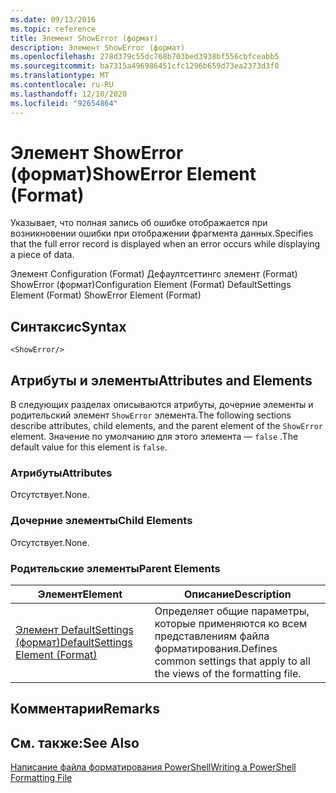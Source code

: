 ```yaml
---
ms.date: 09/13/2016
ms.topic: reference
title: Элемент ShowError (формат)
description: Элемент ShowError (формат)
ms.openlocfilehash: 278d379c55dc768b703bed3938bf556cbfceabb5
ms.sourcegitcommit: ba7315a496986451cfc1296b659d73ea2373d3f0
ms.translationtype: MT
ms.contentlocale: ru-RU
ms.lasthandoff: 12/10/2020
ms.locfileid: "92654864"
---
```

# <a name="showerror-element-format"></a><span data-ttu-id="f1753-103">Элемент ShowError (формат)</span><span class="sxs-lookup"><span data-stu-id="f1753-103">ShowError Element (Format)</span></span>

<span data-ttu-id="f1753-104">Указывает, что полная запись об ошибке отображается при возникновении ошибки при отображении фрагмента данных.</span><span class="sxs-lookup"><span data-stu-id="f1753-104">Specifies that the full error record is displayed when an error occurs while displaying a piece of data.</span></span>

<span data-ttu-id="f1753-105">Элемент Configuration (Format) Дефаултсеттингс элемент (Format) ShowError (формат)</span><span class="sxs-lookup"><span data-stu-id="f1753-105">Configuration Element (Format) DefaultSettings Element (Format) ShowError Element (Format)</span></span>

## <a name="syntax"></a><span data-ttu-id="f1753-106">Синтаксис</span><span class="sxs-lookup"><span data-stu-id="f1753-106">Syntax</span></span>

```scr
<ShowError/>
```

## <a name="attributes-and-elements"></a><span data-ttu-id="f1753-107">Атрибуты и элементы</span><span class="sxs-lookup"><span data-stu-id="f1753-107">Attributes and Elements</span></span>

<span data-ttu-id="f1753-108">В следующих разделах описываются атрибуты, дочерние элементы и родительский элемент `ShowError` элемента.</span><span class="sxs-lookup"><span data-stu-id="f1753-108">The following sections describe attributes, child elements, and the parent element of the `ShowError` element.</span></span> <span data-ttu-id="f1753-109">Значение по умолчанию для этого элемента — `false` .</span><span class="sxs-lookup"><span data-stu-id="f1753-109">The default value for this element is `false`.</span></span>

### <a name="attributes"></a><span data-ttu-id="f1753-110">Атрибуты</span><span class="sxs-lookup"><span data-stu-id="f1753-110">Attributes</span></span>

<span data-ttu-id="f1753-111">Отсутствует.</span><span class="sxs-lookup"><span data-stu-id="f1753-111">None.</span></span>

### <a name="child-elements"></a><span data-ttu-id="f1753-112">Дочерние элементы</span><span class="sxs-lookup"><span data-stu-id="f1753-112">Child Elements</span></span>

<span data-ttu-id="f1753-113">Отсутствует.</span><span class="sxs-lookup"><span data-stu-id="f1753-113">None.</span></span>

### <a name="parent-elements"></a><span data-ttu-id="f1753-114">Родительские элементы</span><span class="sxs-lookup"><span data-stu-id="f1753-114">Parent Elements</span></span>

|<span data-ttu-id="f1753-115">Элемент</span><span class="sxs-lookup"><span data-stu-id="f1753-115">Element</span></span>|<span data-ttu-id="f1753-116">Описание</span><span class="sxs-lookup"><span data-stu-id="f1753-116">Description</span></span>|
|-------------|-----------------|
|[<span data-ttu-id="f1753-117">Элемент DefaultSettings (формат)</span><span class="sxs-lookup"><span data-stu-id="f1753-117">DefaultSettings Element (Format)</span></span>](./defaultsettings-element-format.md)|<span data-ttu-id="f1753-118">Определяет общие параметры, которые применяются ко всем представлениям файла форматирования.</span><span class="sxs-lookup"><span data-stu-id="f1753-118">Defines common settings that apply to all the views of the formatting file.</span></span>|

## <a name="remarks"></a><span data-ttu-id="f1753-119">Комментарии</span><span class="sxs-lookup"><span data-stu-id="f1753-119">Remarks</span></span>

## <a name="see-also"></a><span data-ttu-id="f1753-120">См. также:</span><span class="sxs-lookup"><span data-stu-id="f1753-120">See Also</span></span>

[<span data-ttu-id="f1753-121">Написание файла форматирования PowerShell</span><span class="sxs-lookup"><span data-stu-id="f1753-121">Writing a PowerShell Formatting File</span></span>](./writing-a-powershell-formatting-file.md)
